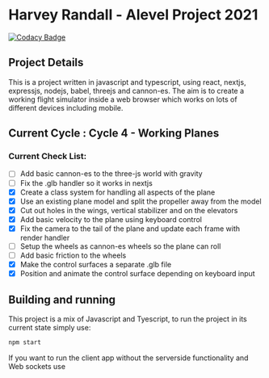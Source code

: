 
# Harvey Randall - Alevel Project 2021
[![Codacy Badge](https://app.codacy.com/project/badge/Grade/9419d194c3d64f5f93f88af1a2b8739a)](https://www.codacy.com?utm_source=github.com&amp;utm_medium=referral&amp;utm_content=Gerald12344/Rovolution&amp;utm_campaign=Badge_Grade)

## Project Details
This is a project written in javascript and typescript, using react, nextjs, expressjs, nodejs, babel, threejs and cannon-es. The aim is to create a working flight simulator inside a web browser which works on lots of different devices including mobile.

## Current Cycle : Cycle 4 -  Working Planes
### Current Check List:
- [ ] Add basic cannon-es to the three-js world with gravity
- [ ] Fix the .glb handler so it works in nextjs
- [x] Create a class system for handling all aspects of the plane
- [x] Use an existing plane model and split the propeller away from the model
- [x] Cut out holes in the wings, vertical stabilizer and on the elevators
- [x] Add basic velocity to the plane using keyboard control
- [x] Fix the camera to the tail of the plane and update each frame with render handler
- [ ] Setup the wheels as cannon-es wheels so the plane can roll
- [ ] Add basic friction to the wheels
- [x] Make the control surfaces a separate .glb file
- [x] Position and animate the control surface depending on keyboard input

## Building and running
This project is a mix of Javascript and Tyescript, to run the project in its current state simply use:
```bash
npm start
```
If you want to run the client app without the serverside functionality and Web sockets use
